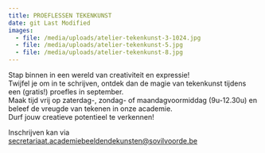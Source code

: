 ```yaml
---
title: PROEFLESSEN TEKENKUNST
date: git Last Modified
images:
  - file: /media/uploads/atelier-tekenkunst-3-1024.jpg
  - file: /media/uploads/atelier-tekenkunst-5.jpg
  - file: /media/uploads/atelier-tekenkunst-8.jpg
---
```

S﻿tap binnen in een wereld van creativiteit en expressie! \
Twijfel je om in te schrijven, ontdek dan de magie van tekenkunst tijdens een (gratis!) proefles in september. \
Maak tijd vrij op zaterdag-, zondag- of maandagvoormiddag (9u-12.30u) en beleef de vreugde van tekenen in onze academie.\
D﻿urf jouw creatieve potentieel te verkennen!

I﻿nschrijven kan via secretariaat.academiebeeldendekunsten@sovilvoorde.be